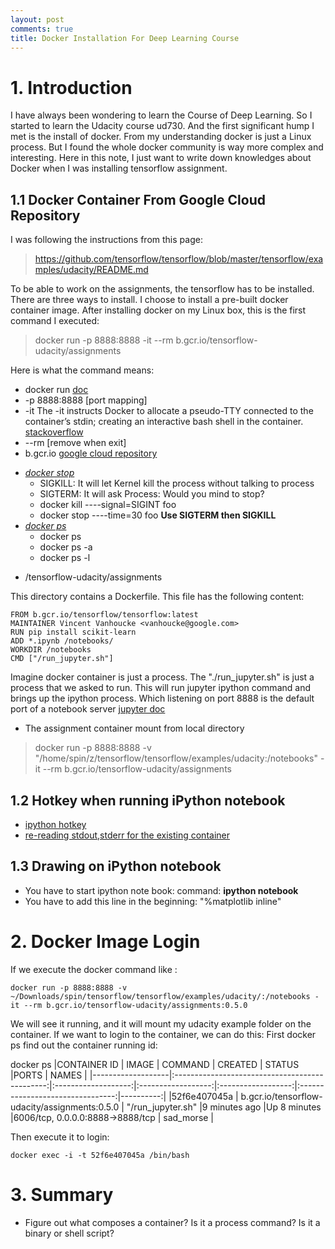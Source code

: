 ```yaml
---
layout: post
comments: true
title: Docker Installation For Deep Learning Course
---
```

# 1. Introduction
I have always been wondering to learn the Course of Deep Learning. So I started
to learn the Udacity course ud730. And the first significant hump I met is the
install of docker. From my understanding docker is just a Linux process. But I
found the whole docker community is way more complex and interesting. Here in
this note, I just want to write down knowledges about Docker when I was installing
tensorflow assignment.

## 1.1 Docker Container From Google Cloud Repository
I was following the instructions from this page:

> https://github.com/tensorflow/tensorflow/blob/master/tensorflow/examples/udacity/README.md

To be able to work on the assignments, the tensorflow has to be installed. There
are three ways to install. I choose to install a pre-built docker container image.
After installing docker on my Linux box, this is the first command I executed:

> docker run -p 8888:8888 -it --rm b.gcr.io/tensorflow-udacity/assignments

Here is what the command means:

+ docker run [doc](https://docs.docker.com/engine/reference/commandline/run/)
+ -p 8888:8888 [port mapping]
+ -it The -it instructs Docker to allocate a pseudo-TTY connected to the container’s stdin; creating an interactive bash shell in the container. [stackoverflow](http://stackoverflow.com/questions/30137135/confused-about-docker-t-option-to-allocate-a-pseudo-tty)
+ --rm [remove when exit]
+ b.gcr.io [google cloud repository](https://cloud.google.com/container-registry/docs/)
- [*docker stop*](https://www.ctl.io/developers/blog/post/gracefully-stopping-docker-containers/)
   * SIGKILL: It will let Kernel kill the process without talking to process
   * SIGTERM: It will ask Process: Would you mind to stop?
   * docker kill ----signal=SIGINT foo
   * docker stop ----time=30 foo **Use SIGTERM then SIGKILL**
- [*docker ps*](http://www.liquidweb.com/kb/how-to-list-and-attach-to-docker-containers/)
   * docker ps
   * docker ps -a
   * docker ps -l
+ /tensorflow-udacity/assignments

This directory contains a Dockerfile. This file has the following content:


```
FROM b.gcr.io/tensorflow/tensorflow:latest
MAINTAINER Vincent Vanhoucke <vanhoucke@google.com>
RUN pip install scikit-learn
ADD *.ipynb /notebooks/
WORKDIR /notebooks
CMD ["/run_jupyter.sh"]
```

Imagine docker container is just a process. The "./run_jupyter.sh" is just a process that we asked to run. This will run jupyter ipython command and brings up the ipython process. Which listening on port 8888 is the default port of a notebook server [jupyter doc](http://jupyter-notebook.readthedocs.org/en/latest/public_server.html)

+ The assignment container mount from local directory
> docker run -p 8888:8888 -v "/home/spin/z/tensorflow/tensorflow/examples/udacity:/notebooks" -it --rm b.gcr.io/tensorflow-udacity/assignments

## 1.2 Hotkey when running iPython notebook

+ [ipython hotkey](https://www.webucator.com/blog/wp-content/uploads/2015/07/IPython-Notebook-Shortcuts.pdf)
+ [re-reading stdout,stderr for the existing container](https://docs.docker.com/engine/reference/commandline/logs/)

## 1.3 Drawing on iPython notebook

+ You have to start ipython note book: command: **ipython notebook**
+ You have to add this line in the beginning: "%matplotlib inline"

# 2. Docker Image Login
If we execute the docker command like :

```
docker run -p 8888:8888 -v ~/Downloads/spin/tensorflow/tensorflow/examples/udacity/:/notebooks -it --rm b.gcr.io/tensorflow-udacity/assignments:0.5.0
```

We will see it running, and it will mount my udacity example folder on the container.
If we want to login to the container, we can do this:
First docker ps find out the container running id:

docker ps
|CONTAINER ID       | IMAGE                                          | COMMAND             | CREATED            |  STATUS            |PORTS                             | NAMES     |
|-------------------|:----------------------------------------------:|:-------------------:|:------------------:|:------------------:|:--------------------------------:|----------:|
|52f6e407045a       | b.gcr.io/tensorflow-udacity/assignments:0.5.0  | "/run_jupyter.sh"   |9 minutes ago       |Up 8 minutes        |6006/tcp, 0.0.0.0:8888->8888/tcp  | sad_morse |

Then execute it to login:

```
docker exec -i -t 52f6e407045a /bin/bash
```

# 3. Summary

+ Figure out what composes a container? Is it a process command? Is it a binary or shell script?
